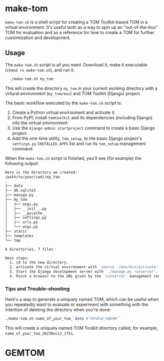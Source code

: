 # make-tom

`make-tom-sh` is a shell script for creating a TOM Toolkit-based TOM in a virtual environment. It's useful both as a way to spin up an "out-of-the-box" TOM for evaluation and as a reference for how to create a TOM for further customization and development.

## Usage
The `make-tom.sh` script is all you need. Download it, make it executable (`chmod +x make-tom.sh`), and run it:
```bash
  ./make-tom.sh my_tom
```
This will create the directory `my_tom` in your current working directory with a virtural environment (`my_tom/env`) and TOM Toolkit (Django) project.

The basic workflow executed by the `make-tom.sh` script is:
1. Create a Python virtual environment and activate it.
2. From PyPI, install `tomtoolkit` and its dependencies (including Django) into the virtual environment.
3. Use the `django-admin startproject` command to create a basic Django project.
4. Add the one-time utility, `tom_setup`, to the basic Django project's `settings.py` `INSTALLED_APPS` list and run its `tom_setup` management command.

When the `make-tom.sh` script is finished, you'll see (for example) the following output:

```bash
Here is the directory we created:
/path/to/your/cwd//my_tom
.
├── data
├── db.sqlite3
├── manage.py
├── my_tom
│   ├── asgi.py
│   ├── __init__.py
│   ├── __pycache__
│   ├── settings.py
│   ├── urls.py
│   └── wsgi.py
├── static
├── templates
└── tmp

6 directories, 7 files

Next steps:
  1. cd to the new directory. 
  2. activate the virtual environment with 'source ./env/bin/activate'. 
  3. Start the Django development server with './manage.py runserver'. 
  4. Point a browser to the URL given by the 'runserver' management command.
```

### Tips and Trouble-shooting

Here's a way to generate a uniquely named TOM, which can be useful when you repeatedly want to evaluate or experiment with something with the intention of deleting the directory when you're done:
```bash
./make-tom.sh name_of_your_tom_`date +'%Y%h%d_%0k%M'`
```
This will create a uniquely named TOM Toolkit directory called, for example, `name_of_your_tom_2023Dec13_1751`.
# GEMTOM
